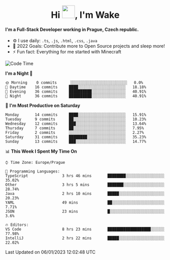 <h1 align="center">Hi <img src="https://raw.githubusercontent.com/MrWakeCZ/MrWakeCZ/master/Hi.gif" width="40px" />, I'm Wake</h1>

#### I'm a Full-Stack Developer working in Prague, Czech republic.
- ⚙️ I use daily: `.ts`, `.js`, `.html`, `.css`, `.java`
- 🥅 2022 Goals: Contribute more to Open Source projects and sleep more!
- ⚡ Fun fact: Everything for me started with Minecraft

<!--START_SECTION:waka-->
![Code Time](http://img.shields.io/badge/Code%20Time-2%2C883%20hrs%2051%20mins-blue)

**I'm a Night 🦉** 

```text
🌞 Morning    0 commits      ░░░░░░░░░░░░░░░░░░░░░░░░░   0.0% 
🌆 Daytime    16 commits     ████░░░░░░░░░░░░░░░░░░░░░   18.18% 
🌃 Evening    36 commits     ██████████░░░░░░░░░░░░░░░   40.91% 
🌙 Night      36 commits     ██████████░░░░░░░░░░░░░░░   40.91%

```
📅 **I'm Most Productive on Saturday** 

```text
Monday       14 commits     ████░░░░░░░░░░░░░░░░░░░░░   15.91% 
Tuesday      9 commits      ██░░░░░░░░░░░░░░░░░░░░░░░   10.23% 
Wednesday    12 commits     ███░░░░░░░░░░░░░░░░░░░░░░   13.64% 
Thursday     7 commits      ██░░░░░░░░░░░░░░░░░░░░░░░   7.95% 
Friday       2 commits      ░░░░░░░░░░░░░░░░░░░░░░░░░   2.27% 
Saturday     31 commits     ████████░░░░░░░░░░░░░░░░░   35.23% 
Sunday       13 commits     ███░░░░░░░░░░░░░░░░░░░░░░   14.77%

```


📊 **This Week I Spent My Time On** 

```text
⌚︎ Time Zone: Europe/Prague

💬 Programming Languages: 
TypeScript               3 hrs 46 mins       ████████░░░░░░░░░░░░░░░░░   35.02% 
Other                    3 hrs 5 mins        ███████░░░░░░░░░░░░░░░░░░   28.74% 
Java                     2 hrs 10 mins       █████░░░░░░░░░░░░░░░░░░░░   20.23% 
YAML                     49 mins             ██░░░░░░░░░░░░░░░░░░░░░░░   7.71% 
JSON                     23 mins             █░░░░░░░░░░░░░░░░░░░░░░░░   3.6%

🔥 Editors: 
VS Code                  8 hrs 23 mins       ███████████████████░░░░░░   77.98% 
IntelliJ                 2 hrs 22 mins       █████░░░░░░░░░░░░░░░░░░░░   22.02%

```


 Last Updated on 06/01/2023 12:02:48 UTC
<!--END_SECTION:waka-->
